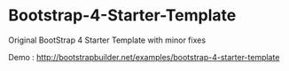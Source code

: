 # Bootstrap-4-Starter-Template
Original BootStrap 4 Starter Template with minor fixes 

Demo : http://bootstrapbuilder.net/examples/bootstrap-4-starter-template

